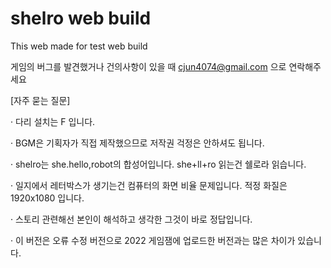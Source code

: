 # shelro web build
This web made for test web build

게임의 버그를 발견했거나 건의사항이 있을 때 cjun4074@gmail.com 으로 연락해주세요


  [자주 묻는 질문]


 · 다리 설치는 F 입니다.

 · BGM은 기획자가 직접 제작했으므로 저작권 걱정은 안하셔도 됩니다.

 · shelro는 she.hello,robot의 합성어입니다. she+ll+ro 읽는건 쉘로라 읽습니다. 

 · 일지에서 레터박스가 생기는건 컴퓨터의 화면 비율 문제입니다. 적정 화질은 1920x1080 입니다.

 · 스토리 관련해선 본인이 해석하고 생각한 그것이 바로 정답입니다.

 · 이 버전은 오류 수정 버전으로 2022 게임잼에 업로드한 버전과는 많은 차이가 있습니다.
